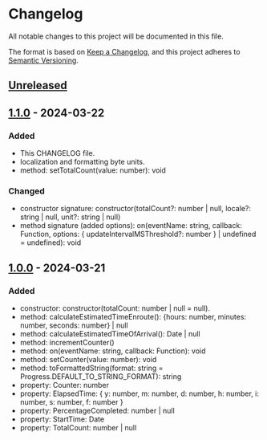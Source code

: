 # Changelog

All notable changes to this project will be documented in this file.

The format is based on [Keep a Changelog](https://keepachangelog.com/en/1.1.0/),
and this project adheres to [Semantic Versioning](https://semver.org/spec/v2.0.0.html).

## [Unreleased]

## [1.1.0] - 2024-03-22

### Added

- This CHANGELOG file.
- localization and formatting byte units.
- method: setTotalCount(value: number): void

### Changed

- constructor signature: constructor(totalCount?: number | null, locale?: string | null, unit?: string | null)
- method signature (added options): on(eventName: string, callback: Function, options: { updateIntervalMSThreshold?: number } | undefined = undefined): void

## [1.0.0] - 2024-03-21

### Added

- constructor: constructor(totalCount: number | null = null).
- method: calculateEstimatedTimeEnroute(): {hours: number, minutes: number, seconds: number} | null
- method: calculateEstimatedTimeOfArrival(): Date | null
- method: incrementCounter()
- method: on(eventName: string, callback: Function): void
- method: setCounter(value: number): void
- method: toFormattedString(format: string = Progress.DEFAULT_TO_STRING_FORMAT): string
- property: Counter: number
- property: ElapsedTime: { y: number, m: number, d: number, h: number, i: number, s: number, f: number }
- property: PercentageCompleted: number | null
- property: StartTime: Date
- property: TotalCount: number | null

[unreleased]: https://github.com/locr-company/js-progress/compare/1.0.0...HEAD
[1.1.0]: https://github.com/locr-company/js-progress/compare/1.0.0...1.1.0
[1.0.0]: https://github.com/locr-company/js-progress/releases/tag/1.0.0